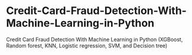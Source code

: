 # Credit-Card-Fraud-Detection-With-Machine-Learning-in-Python
Credit Card Fraud Detection With Machine Learning in Python (XGBoost, Random forest, KNN, Logistic regression, SVM, and Decision tree)
